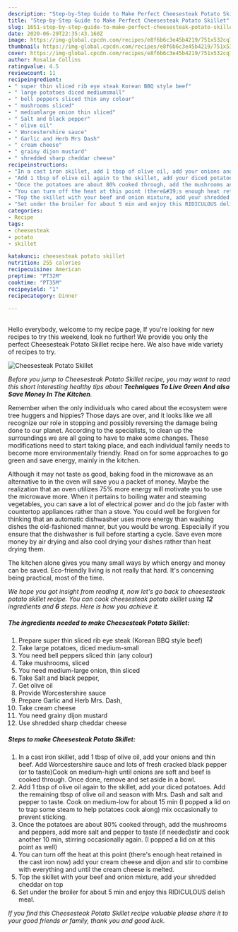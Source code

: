 ```yaml
---
description: "Step-by-Step Guide to Make Perfect Cheesesteak Potato Skillet"
title: "Step-by-Step Guide to Make Perfect Cheesesteak Potato Skillet"
slug: 1651-step-by-step-guide-to-make-perfect-cheesesteak-potato-skillet
date: 2020-06-29T22:35:43.160Z
image: https://img-global.cpcdn.com/recipes/e8f6b6c3e45b4219/751x532cq70/cheesesteak-potato-skillet-recipe-main-photo.jpg
thumbnail: https://img-global.cpcdn.com/recipes/e8f6b6c3e45b4219/751x532cq70/cheesesteak-potato-skillet-recipe-main-photo.jpg
cover: https://img-global.cpcdn.com/recipes/e8f6b6c3e45b4219/751x532cq70/cheesesteak-potato-skillet-recipe-main-photo.jpg
author: Rosalie Collins
ratingvalue: 4.5
reviewcount: 11
recipeingredient:
- " super thin sliced rib eye steak Korean BBQ style beef"
- " large potatoes diced mediumsmall"
- " bell peppers sliced thin any colour"
- " mushrooms sliced"
- " mediumlarge onion thin sliced"
- " Salt and black pepper"
- " olive oil"
- " Worcestershire sauce"
- " Garlic and Herb Mrs Dash"
- " cream cheese"
- " grainy dijon mustard"
- " shredded sharp cheddar cheese"
recipeinstructions:
- "In a cast iron skillet, add 1 tbsp of olive oil, add your onions and thin beef. Add Worcestershire sauce and lots of fresh cracked black pepper (or to taste)Cook on medium-high until onions are soft and beef is cooked through. Once done, remove and set aside in a bowl."
- "Add 1 tbsp of olive oil again to the skillet, add your diced potatoes. Add the remaining tbsp of olive oil and season with Mrs. Dash and salt and pepper to taste. Cook on medium-low for about 15 min (I popped a lid on to trap some steam to help potatoes cook along) mix occasionally to prevent sticking."
- "Once the potatoes are about 80% cooked through, add the mushrooms and peppers, add more salt and pepper to taste (if needed)stir and cook another 10 min, stirring occasionally again. (I popped a lid on at this point as well)"
- "You can turn off the heat at this point (there&#39;s enough heat retained in the cast iron now) add your cream cheese and dijon and stir to combine with everything and until the cream cheese is melted."
- "Top the skillet with your beef and onion mixture, add your shredded cheddar on top"
- "Set under the broiler for about 5 min and enjoy this RIDICULOUS delish meal."
categories:
- Recipe
tags:
- cheesesteak
- potato
- skillet

katakunci: cheesesteak potato skillet 
nutrition: 255 calories
recipecuisine: American
preptime: "PT32M"
cooktime: "PT35M"
recipeyield: "1"
recipecategory: Dinner

---
```

<br>
Hello everybody, welcome to my recipe page, If you're looking for new recipes to try this weekend, look no further! We provide you only the perfect Cheesesteak Potato Skillet recipe here. We also have wide variety of recipes to try.
<br>


![Cheesesteak Potato Skillet](https://img-global.cpcdn.com/recipes/e8f6b6c3e45b4219/751x532cq70/cheesesteak-potato-skillet-recipe-main-photo.jpg)

<i>Before you jump to Cheesesteak Potato Skillet recipe, you may want to read this short interesting healthy tips about 
<strong>Techniques To Live Green And also Save Money In The Kitchen</strong>.</i>
</br>

Remember when the only individuals who cared about the ecosystem were tree huggers and hippies? Those days are over, and it looks like we all recognize our role in stopping and possibly reversing the damage being done to our planet. According to the specialists, to clean up the surroundings we are all going to have to make some changes. These modifications need to start taking place, and each individual family needs to become more environmentally friendly. Read on for some approaches to go green and save energy, mainly in the kitchen.

Although it may not taste as good, baking food in the microwave as an alternative to in the oven will save you a packet of money. Maybe the realization that an oven utilizes 75% more energy will motivate you to use the microwave more. When it pertains to boiling water and steaming vegetables, you can save a lot of electrical power and do the job faster with countertop appliances rather than a stove. You could well be forgiven for thinking that an automatic dishwasher uses more energy than washing dishes the old-fashioned manner, but you would be wrong. Especially if you ensure that the dishwasher is full before starting a cycle. Save even more money by air drying and also cool drying your dishes rather than heat drying them.

The kitchen alone gives you many small ways by which energy and money can be saved. Eco-friendly living is not really that hard. It's concerning being practical, most of the time.


<i>We hope you got insight from reading it, now let's go back to cheesesteak potato skillet recipe. You can cook cheesesteak potato skillet using <strong>12</strong> ingredients and <strong>6</strong> steps. Here is how you achieve it.
</i>

##### The ingredients needed to make Cheesesteak Potato Skillet:

1. Prepare  super thin sliced rib eye steak (Korean BBQ style beef)
1. Take  large potatoes, diced medium-small
1. You need  bell peppers sliced thin (any colour)
1. Take  mushrooms, sliced
1. You need  medium-large onion, thin sliced
1. Take  Salt and black pepper,
1. Get  olive oil
1. Provide  Worcestershire sauce
1. Prepare  Garlic and Herb Mrs. Dash,
1. Take  cream cheese
1. You need  grainy dijon mustard
1. Use  shredded sharp cheddar cheese


##### Steps to make Cheesesteak Potato Skillet:

1. In a cast iron skillet, add 1 tbsp of olive oil, add your onions and thin beef. Add Worcestershire sauce and lots of fresh cracked black pepper (or to taste)Cook on medium-high until onions are soft and beef is cooked through. Once done, remove and set aside in a bowl.
1. Add 1 tbsp of olive oil again to the skillet, add your diced potatoes. Add the remaining tbsp of olive oil and season with Mrs. Dash and salt and pepper to taste. Cook on medium-low for about 15 min (I popped a lid on to trap some steam to help potatoes cook along) mix occasionally to prevent sticking.
1. Once the potatoes are about 80% cooked through, add the mushrooms and peppers, add more salt and pepper to taste (if needed)stir and cook another 10 min, stirring occasionally again. (I popped a lid on at this point as well)
1. You can turn off the heat at this point (there&#39;s enough heat retained in the cast iron now) add your cream cheese and dijon and stir to combine with everything and until the cream cheese is melted.
1. Top the skillet with your beef and onion mixture, add your shredded cheddar on top
1. Set under the broiler for about 5 min and enjoy this RIDICULOUS delish meal.


<i>If you find this Cheesesteak Potato Skillet recipe valuable please share it to your good friends or family, thank you and good luck.</i>
